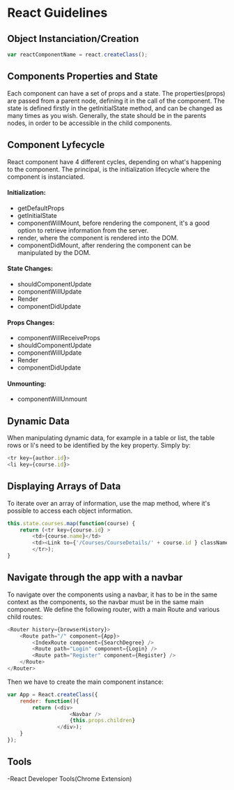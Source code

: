 # React Guidelines #

## Object Instanciation/Creation ##
```javascript
var reactComponentName = react.createClass();
```

## Components Properties and State ##
Each component can have a set of props and a state.
The properties(props) are passed from a parent node, defining it in the call of the component.
The state is defined firstly in the getInitialState method, and can be changed as many times as you wish.
Generally, the state should be in the parents nodes, in order to be accessible in the child components.

## Component Lyfecycle ##
React component have 4 different cycles, depending on what's happening to the component. The principal, is the initialization lifecycle where the component is instanciated.

#### Initialization: ####
* getDefaultProps
* getInitialState
* componentWillMount, before rendering the component, it's a good option to retrieve information from the server.
* render, where the component is rendered into the DOM.
* componentDidMount, after rendering the component can be manipulated by the DOM.

#### State Changes: ####
* shouldComponentUpdate
* componentWillUpdate
* Render
* componentDidUpdate

#### Props Changes: ####
* componentWillReceiveProps
* shouldComponentUpdate
* componentWillUpdate
* Render
* componentDidUpdate

#### Unmounting: ####
* componentWillUnmount 

## Dynamic Data ##
When manipulating dynamic data, for example in a table or list, the table rows or li's need to be identified by the key property.
Simply by:
```javascript
<tr key={author.id}>
<li key={course.id}>
```

## Displaying Arrays of Data ##
To iterate over an array of information, use the map method, where it's possible to access each object information.
```javascript
this.state.courses.map(function(course) {
	return (<tr key={course.id} >
		<td>{course.name}</td>
		<td><Link to={'/Courses/CourseDetails/' + course.id } className="link-details">See Details</Link></td>
		</tr>);
}
```

## Navigate through the app with a navbar ##
To navigate over the components using a navbar, it has to be in the same context as the components, so the navbar must be in the same main component.
We define the following router, with a main Route and various child routes:
```javascript
<Router history={browserHistory}>
	<Route path="/" component={App}>
		<IndexRoute component={SearchDegree} />
		<Route path="Login" component={Login} />
		<Route path="Register" component={Register} />
	</Route>
</Router>
```
Then we have to create the main component instance:
```javascript
var App = React.createClass({
	render: function(){
		return (<div>
					<Navbar />
					{this.props.children}
				</div>);
	}
});
```

## Tools
-React Developer Tools(Chrome Extension)
